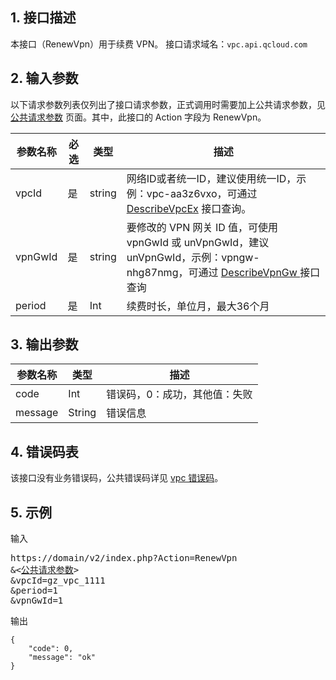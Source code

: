 ## 1. 接口描述

本接口（RenewVpn）用于续费 VPN。
接口请求域名：`vpc.api.qcloud.com`

 

## 2. 输入参数
以下请求参数列表仅列出了接口请求参数，正式调用时需要加上公共请求参数，见 <a href="https://intl.cloud.tencent.com/doc/api/372/4153" title="公共请求参数">公共请求参数</a> 页面。其中，此接口的 Action 字段为 RenewVpn。

| 参数名称 | 必选  | 类型 | 描述 |
|---------|---------|---------|---------|
| vpcId | 是 | string | 网络ID或者统一ID，建议使用统一ID，示例：vpc-aa3z6vxo，可通过 <a href="http://intl.cloud.tencent.com/doc/api/245/%E6%9F%A5%E8%AF%A2%E7%A7%81%E6%9C%89%E7%BD%91%E7%BB%9C%E5%88%97%E8%A1%A8" title="DescribeVpcEx">DescribeVpcEx</a> 接口查询。 |
| vpnGwId | 是 | string | 要修改的 VPN 网关 ID 值，可使用 vpnGwId 或 unVpnGwId，建议 unVpnGwId，示例：vpngw-nhg87nmg，可通过 <a href="http://intl.cloud.tencent.com/doc/api/245/%E6%9F%A5%E8%AF%A2VPN%E7%BD%91%E5%85%B3%E5%88%97%E8%A1%A8" title="DescribeVpnGw">DescribeVpnGw </a>接口查询 |
| period | 是 | Int | 续费时长，单位月，最大36个月 |

 

## 3. 输出参数

| 参数名称 | 类型 | 描述|
|---------|---------|---------|
| code| Int | 错误码，0：成功，其他值：失败 |
| message |  String | 错误信息 |

 ## 4. 错误码表
 该接口没有业务错误码，公共错误码详见 <a href="https://intl.cloud.tencent.com/doc/api/245/%e7%a7%81%e6%9c%89%e7%bd%91%e7%bb%9c%e9%94%99%e8%af%af%e7%a0%81?viewType=preview" title="私有网络错误码">vpc 错误码</a>。

## 5. 示例

输入
<pre>
https://domain/v2/index.php?Action=RenewVpn
&<<a href="https://intl.cloud.tencent.com/doc/api/229/6976">公共请求参数</a>>
&vpcId=gz_vpc_1111
&period=1
&vpnGwId=1
</pre>


输出
```
{
	"code": 0,
	"message": "ok"
}
```

